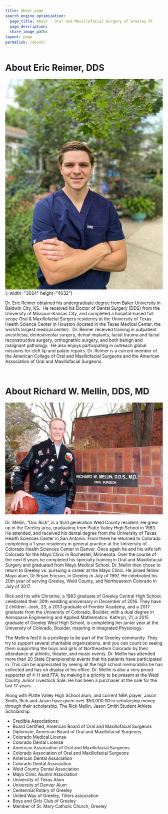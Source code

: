 ```yaml
---
title: About page
search_engine_optimization:
  page_title: About - Oral and Maxillofacial Surgery of Greeley PC
  page_description:
  share_image_path:
layout: page
permalink: /about/
---
```


# About Eric Reimer, DDS

![](/assets/images/reimers-edit-1.jpg){: width="3024" height="4032"}

Dr. Eric Reimer obtained his undergraduate degree from Baker University in Baldwin City, KS. &nbsp;He received his Doctor of Dental Surgery (DDS) from the University of Missouri-Kansas City, and completed a hospital-based full scope Oral & Maxillofacial Surgery residency at the University of Texas Health Science Center in Houston (located in the Texas Medical Center, the world’s largest medical center). &nbsp;Dr. Reimer received training in outpatient anesthesia, dentoalveolar surgery, dental implants, facial trauma and facial reconstructive surgery, orthognathic surgery, and both benign and malignant pathology. &nbsp;He also enjoys participating in outreach global missions for cleft lip and palate repairs. Dr. Reimer is a current member of the American College of Oral and Maxillofacial Surgeons and the American Association of Oral and Maxillofacial Surgeons.

&nbsp;

# About Richard W. Mellin, DDS, MD

![&quot;Richard W. Mellin, DDS, MD&quot;](/assets/images/about/Richard-W-Mellin.jpg)

Dr. Mellin, “Doc Rick”, is a third generation Weld County resident. He grew up in the Greeley area, graduating from Platte Valley High School in 1983. He attended, and received his dental degree from the University of Texas Health Sciences Center in San Antonio. From there he returned to Colorado completing a 1 year residency in general practice at the University of Colorado Health Sciences Center in Denver. Once again he and his wife left Colorado for the Mayo Clinic in Rochester, Minnesota. Over the course of the next 6 years he completed his specialty training in Oral and Maxillofacial Surgery and graduated from Mayo Medical School. Dr. Mellin then chose to return to Greeley vs. pursuing a career at the Mayo Clinic. He joined fellow Mayo alum, Dr Bryan Ericson, in Greeley in July of 1997. He celebrated his 20th year of serving Greeley, Weld County, and Northeastern Colorado in July of 2017.

Rick and his wife Christine, a 1983 graduate of Greeley Central High School, celebrated their 30th wedding anniversary in December of 2016. They have 2 children. Josh, 23, a 2013 graduate of Frontier Academy, and a 2017 graduate from the University of Colorado, Boulder, with a dual degree in Aerospace Engineering and Applied Mathematics. Kathryn, 21, a 2015 graduate of Greeley West High School, is completing her junior year at the University of Colorado, Boulder, majoring in Integrated Physiology.

The Mellins feel it is a privilege to be part of the Greeley community. They try to support several charitable organizations, and you can count on seeing them supporting the boys and girls of Northeastern Colorado by their attendance at athletic, theater, and music events. Dr. Mellin has attended more than 20 State Championship events that his patients have participated in. This can be appreciated by seeing all the high school memorabilia he has collected and has on display ot his office. Dr. Mellin is also a very proud supporter of 4-H and FFA, by making it a priority to be present at the Weld County Junior Livestock Sale. He has been a purchaser at the sale for the last 17 years.

Along with Platte Valley High School alum, and current NBA player, Jason Smith, Rick and Jason have given over $50,000.00 in scholarship money through their scholarship, The Rick Mellin, Jason Smith Student Athlete Scholarship.

* Credible Associations:
* Board Certified, American Board of Oral and Maxillofacial Surgeons
* Diplomate, American Board of Oral and Maxillofacial Surgeons
* Colorado Medical License
* Colorado Dental License
* American Association of Oral and Maxillofacial Surgeons
* Colorado Association of Oral and Maxillofacial Surgeons
* American Dental Association
* Colorado Dental Association
* Weld County Dental Association
* Mayo Clinic Alumni Association
* University of Texas Alum
* University of Denver Alum
* Centennial Rotary of Greeley
* United Way of Greeley, Tillers association
* Boys and Girls Club of Greeley
* Member of St. Mary Catholic Church, Greeley
